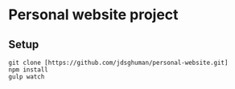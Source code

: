 Personal website project
================================

## Setup

```
git clone [https://github.com/jdsghuman/personal-website.git]
npm install
gulp watch
```
